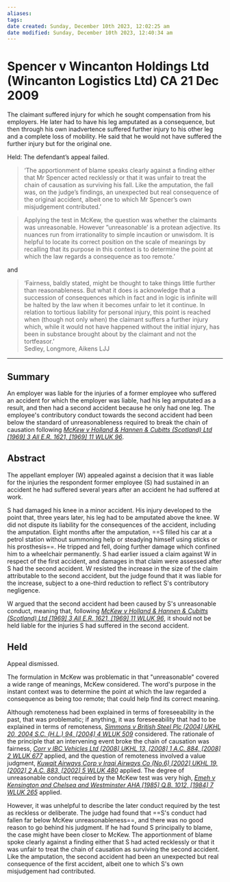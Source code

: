 ```yaml
---
aliases: 
tags: 
date created: Sunday, December 10th 2023, 12:02:25 am
date modified: Sunday, December 10th 2023, 12:40:34 am
---
```


# Spencer v Wincanton Holdings Ltd (Wincanton Logistics Ltd) CA 21 Dec 2009

The claimant suffered injury for which he sought compensation from his employers. He later had to have his leg amputated as a consequence, but then through his own inadvertence suffered further injury to his other leg and a complete loss of mobility. He said that he would not have suffered the further injury but for the original one.  

Held: The defendant’s appeal failed.

>‘The apportionment of blame speaks clearly against a finding either that Mr Spencer acted recklessly or that it was unfair to treat the chain of causation as surviving his fall. Like the amputation, the fall was, on the judge’s findings, an unexpected but real consequence of the original accident, albeit one to which Mr Spencer’s own misjudgement contributed.’  

>

>Applying the test in McKew, the question was whether the claimants was unreasonable. However ”unreasonable’ is a protean adjective. Its nuances run from irrationality to simple incaution or unwisdom. It is helpful to locate its correct position on the scale of meanings by recalling that its purpose in this context is to determine the point at which the law regards a consequence as too remote.’

and

>‘Fairness, baldly stated, might be thought to take things little further than reasonableness. But what it does is acknowledge that a succession of consequences which in fact and in logic is infinite will be halted by the law when it becomes unfair to let it continue. In relation to tortious liability for personal injury, this point is reached when (though not only when) the claimant suffers a further injury which, while it would not have happened without the initial injury, has been in substance brought about by the claimant and not the tortfeasor.’  
Sedley, Longmore, Aikens LJJ

---

## Summary

An employer was liable for the injuries of a former employee who suffered an accident for which the employer was liable, had his leg amputated as a result, and then had a second accident because he only had one leg. The employee's contributory conduct towards the second accident had been below the standard of unreasonableness required to break the chain of causation following _[McKew v Holland & Hannen & Cubitts (Scotland) Ltd [1969] 3 All E.R. 1621, [1969] 11 WLUK 96](https://uk.westlaw.com/Document/IF64A1A81E42711DA8FC2A0F0355337E9/View/FullText.html?originationContext=document&transitionType=DocumentItem&ppcid=052f536d783448298b547884992d21a6&contextData=(sc.Search))_.

## Abstract

The appellant employer (W) appealed against a decision that it was liable for the injuries the respondent former employee (S) had sustained in an accident he had suffered several years after an accident he had suffered at work.

S had damaged his knee in a minor accident. His injury developed to the point that, three years later, his leg had to be amputated above the knee. W did not dispute its liability for the consequences of the accident, including the amputation. Eight months after the amputation, ==S filled his car at a petrol station without summoning help or steadying himself using sticks or his prosthesis==. He tripped and fell, doing further damage which confined him to a wheelchair permanently. S had earlier issued a claim against W in respect of the first accident, and damages in that claim were assessed after S had the second accident. W resisted the increase in the size of the claim attributable to the second accident, but the judge found that it was liable for the increase, subject to a one-third reduction to reflect S's contributory negligence.

W argued that the second accident had been caused by S's unreasonable conduct, meaning that, following _[McKew v Holland & Hannen & Cubitts (Scotland) Ltd [1969] 3 All E.R. 1621, [1969] 11 WLUK 96](https://uk.westlaw.com/Document/IF64A1A81E42711DA8FC2A0F0355337E9/View/FullText.html?originationContext=document&transitionType=DocumentItem&ppcid=052f536d783448298b547884992d21a6&contextData=(sc.Search))_, it should not be held liable for the injuries S had suffered in the second accident.

## Held

Appeal dismissed.

The formulation in McKew was problematic in that "unreasonable" covered a wide range of meanings, McKew considered. The word's purpose in the instant context was to determine the point at which the law regarded a consequence as being too remote; that could help find its correct meaning.

Although remoteness had been explained in terms of foreseeability in the past, that was problematic; if anything, it was foreseeability that had to be explained in terms of remoteness, _[Simmons v British Steel Plc [2004] UKHL 20, 2004 S.C. (H.L.) 94, [2004] 4 WLUK 509](https://uk.westlaw.com/Document/IA88CDE80E42811DA8FC2A0F0355337E9/View/FullText.html?originationContext=document&transitionType=DocumentItem&ppcid=052f536d783448298b547884992d21a6&contextData=(sc.Search))_ considered. The rationale of the principle that an intervening event broke the chain of causation was fairness, _[Corr v IBC Vehicles Ltd [2008] UKHL 13, [2008] 1 A.C. 884, [2008] 2 WLUK 677](https://uk.westlaw.com/Document/IC85593E1E5C211DC9420AAEB14C803F8/View/FullText.html?originationContext=document&transitionType=DocumentItem&ppcid=052f536d783448298b547884992d21a6&contextData=(sc.Search))_ applied, and the question of remoteness involved a value judgment, _[Kuwait Airways Corp v Iraqi Airways Co (No.6) [2002] UKHL 19, [2002] 2 A.C. 883, [2002] 5 WLUK 480](https://uk.westlaw.com/Document/ID59E9BD0E42711DA8FC2A0F0355337E9/View/FullText.html?originationContext=document&transitionType=DocumentItem&ppcid=052f536d783448298b547884992d21a6&contextData=(sc.Search))_ applied. The degree of unreasonable conduct required by the McKew test was very high, _[Emeh v Kensington and Chelsea and Westminster AHA [1985] Q.B. 1012, [1984] 7 WLUK 265](https://uk.westlaw.com/Document/IA14D5BF0E42711DA8FC2A0F0355337E9/View/FullText.html?originationContext=document&transitionType=DocumentItem&ppcid=052f536d783448298b547884992d21a6&contextData=(sc.Search))_ applied.

However, it was unhelpful to describe the later conduct required by the test as reckless or deliberate. The judge had found that ==S's conduct had fallen far below McKew unreasonableness==, and there was no good reason to go behind his judgment. If he had found S principally to blame, the case might have been closer to McKew. The apportionment of blame spoke clearly against a finding either that S had acted recklessly or that it was unfair to treat the chain of causation as surviving the second accident. Like the amputation, the second accident had been an unexpected but real consequence of the first accident, albeit one to which S's own misjudgement had contributed.

